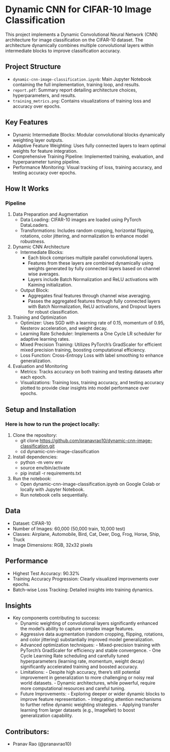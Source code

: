 # Dynamic CNN for CIFAR-10 Image Classification

This project implements a Dynamic Convolutional Neural Network (CNN) architecture for image classification on the CIFAR-10 dataset. The architecture dynamically combines multiple convolutional layers within intermediate blocks to improve classification accuracy.

## Project Structure

- `dynamic-cnn-image-classification.ipynb`: Main Jupyter Notebook containing the full implementation, training loop, and results.
- `report.pdf`: Summary report detailing architecture choices, hyperparameters, and results.
- `training_metrics.png`: Contains visualizations of training loss and accuracy over epochs.

## Key Features

- Dynamic Intermediate Blocks: Modular convolutional blocks dynamically weighting layer outputs.
- Adaptive Feature Weighting: Uses fully connected layers to learn optimal weights for feature integration.
- Comprehensive Training Pipeline: Implemented training, evaluation, and hyperparameter tuning pipeline.
- Performance Monitoring: Visual tracking of loss, training accuracy, and testing accuracy over epochs.

## How It Works

### Pipeline

1. Data Preparation and Augmentation
   - Data Loading: CIFAR-10 images are loaded using PyTorch DataLoaders.
   - Transformations: Includes random cropping, horizontal flipping, rotations, color jittering, and normalization to enhance model robustness.
2. Dynamic CNN Architecture
   - Intermediate Blocks:
     - Each block comprises multiple parallel convolutional layers.
     - Features from these layers are combined dynamically using weights generated by fully connected layers based on channel wise averages.
     - Layers include Batch Normalization and ReLU activations with Kaiming initialization.
   - Output Block:
     - Aggregates final features through channel wise averaging.
     - Passes the aggregated features through fully connected layers with Batch Normalization, ReLU activations, and Dropout layers for robust classification.
3. Training and Optimization
   - Optimizer: Uses SGD with a learning rate of 0.15, momentum of 0.95, Nesterov acceleration, and weight decay.
   - Learning Rate Scheduler: Implements a One Cycle LR scheduler for adaptive learning rates.
   - Mixed Precision Training: Utilizes PyTorch’s GradScaler for efficient mixed precision training, boosting computational efficiency.
   - Loss Function: Cross-Entropy Loss with label smoothing to enhance generalization.
4. Evaluation and Monitoring
   - Metrics: Tracks accuracy on both training and testing datasets after each epoch.
   - Visualizations: Training loss, training accuracy, and testing accuracy plotted to provide clear insights into model performance over epochs.

## Setup and Installation

### Here is how to run the project locally:

1. Clone the repository:
   - git clone https://github.com/pranavrao10/dynamic-cnn-image-classification.git
   - cd dynamic-cnn-image-classification
2. Install dependencies:
   - python -m venv env
   - source env/bin/activate
   - pip install -r requirements.txt
3. Run the notebook:
   - Open dynamic-cnn-image-classification.ipynb on Google Colab or locally with Jupyter Notebook.
   - Run notebook cells sequentially.

## Data

- Dataset: CIFAR-10
- Number of Images: 60,000 (50,000 train, 10,000 test)
- Classes: Airplane, Automobile, Bird, Cat, Deer, Dog, Frog, Horse, Ship, Truck
- Image Dimensions: RGB, 32x32 pixels

## Performance

- Highest Test Accuracy: 90.32%
- Training Accuracy Progression: Clearly visualized improvements over epochs.
- Batch-wise Loss Tracking: Detailed insights into training dynamics.

## Insights

- Key components contributing to success:
  - Dynamic weighting of convolutional layers significantly enhanced the model’s ability to capture complex image features.
  - Aggressive data augmentation (random cropping, flipping, rotations, and color jittering) substantially improved model generalization.
  - Advanced optimization techniques: - Mixed-precision training with PyTorch’s GradScaler for efficiency and stable convergence. - One Cycle Learning Rate scheduling and carefully tuned hyperparameters (learning rate, momentum, weight decay) significantly accelerated training and boosted accuracy.
  - Limitations: - Despite high accuracy, there’s still potential improvement in generalization to more challenging or noisy real world datasets. - Dynamic architectures, while powerful, require more computational resources and careful tuning.
  - Future Improvements: - Exploring deeper or wider dynamic blocks to improve feature representation. - Integrating attention mechanisms to further refine dynamic weighting strategies. - Applying transfer learning from larger datasets (e.g., ImageNet) to boost generalization capability.

## Contributors:

- Pranav Rao (@pranavrao10)
